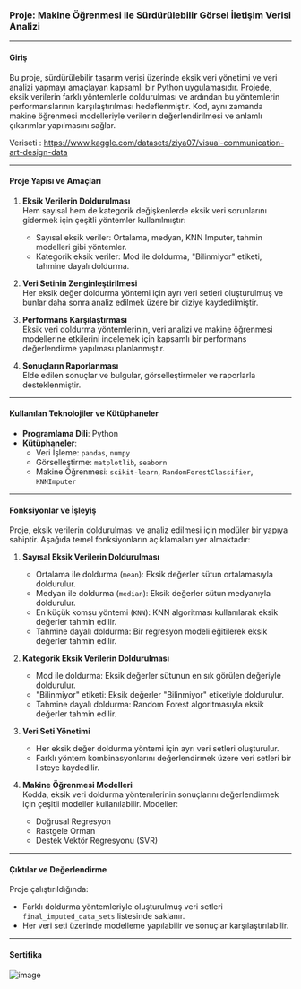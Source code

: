 ### Proje: Makine Öğrenmesi ile Sürdürülebilir Görsel İletişim Verisi Analizi

---

#### Giriş

Bu proje, sürdürülebilir tasarım verisi üzerinde eksik veri yönetimi ve veri analizi yapmayı amaçlayan kapsamlı bir Python uygulamasıdır. Projede, eksik verilerin farklı yöntemlerle doldurulması ve ardından bu yöntemlerin performanslarının karşılaştırılması hedeflenmiştir. Kod, aynı zamanda makine öğrenmesi modelleriyle verilerin değerlendirilmesi ve anlamlı çıkarımlar yapılmasını sağlar.

Veriseti : https://www.kaggle.com/datasets/ziya07/visual-communication-art-design-data

---

#### Proje Yapısı ve Amaçları

1. **Eksik Verilerin Doldurulması**  
   Hem sayısal hem de kategorik değişkenlerde eksik veri sorunlarını gidermek için çeşitli yöntemler kullanılmıştır:
   - Sayısal eksik veriler: Ortalama, medyan, KNN Imputer, tahmin modelleri gibi yöntemler.
   - Kategorik eksik veriler: Mod ile doldurma, "Bilinmiyor" etiketi, tahmine dayalı doldurma.

2. **Veri Setinin Zenginleştirilmesi**  
   Her eksik değer doldurma yöntemi için ayrı veri setleri oluşturulmuş ve bunlar daha sonra analiz edilmek üzere bir diziye kaydedilmiştir.

3. **Performans Karşılaştırması**  
   Eksik veri doldurma yöntemlerinin, veri analizi ve makine öğrenmesi modellerine etkilerini incelemek için kapsamlı bir performans değerlendirme yapılması planlanmıştır.

4. **Sonuçların Raporlanması**  
   Elde edilen sonuçlar ve bulgular, görselleştirmeler ve raporlarla desteklenmiştir.

---

#### Kullanılan Teknolojiler ve Kütüphaneler

- **Programlama Dili**: Python
- **Kütüphaneler**:
  - Veri İşleme: `pandas`, `numpy`
  - Görselleştirme: `matplotlib`, `seaborn`
  - Makine Öğrenmesi: `scikit-learn`, `RandomForestClassifier`, `KNNImputer`

---

#### Fonksiyonlar ve İşleyiş

Proje, eksik verilerin doldurulması ve analiz edilmesi için modüler bir yapıya sahiptir. Aşağıda temel fonksiyonların açıklamaları yer almaktadır:

1. **Sayısal Eksik Verilerin Doldurulması**  
   - Ortalama ile doldurma (`mean`): Eksik değerler sütun ortalamasıyla doldurulur.
   - Medyan ile doldurma (`median`): Eksik değerler sütun medyanıyla doldurulur.
   - En küçük komşu yöntemi (`KNN`): KNN algoritması kullanılarak eksik değerler tahmin edilir.
   - Tahmine dayalı doldurma: Bir regresyon modeli eğitilerek eksik değerler tahmin edilir.

2. **Kategorik Eksik Verilerin Doldurulması**  
   - Mod ile doldurma: Eksik değerler sütunun en sık görülen değeriyle doldurulur.
   - "Bilinmiyor" etiketi: Eksik değerler "Bilinmiyor" etiketiyle doldurulur.
   - Tahmine dayalı doldurma: Random Forest algoritmasıyla eksik değerler tahmin edilir.

3. **Veri Seti Yönetimi**  
   - Her eksik değer doldurma yöntemi için ayrı veri setleri oluşturulur.
   - Farklı yöntem kombinasyonlarını değerlendirmek üzere veri setleri bir listeye kaydedilir.

4. **Makine Öğrenmesi Modelleri**  
   Kodda, eksik veri doldurma yöntemlerinin sonuçlarını değerlendirmek için çeşitli modeller kullanılabilir. Modeller:
   - Doğrusal Regresyon
   - Rastgele Orman
   - Destek Vektör Regresyonu (SVR)

---

#### Çıktılar ve Değerlendirme

Proje çalıştırıldığında:
- Farklı doldurma yöntemleriyle oluşturulmuş veri setleri `final_imputed_data_sets` listesinde saklanır.
- Her veri seti üzerinde modelleme yapılabilir ve sonuçlar karşılaştırılabilir.

---

#### Sertifika

![image](https://github.com/user-attachments/assets/fff86f6d-93de-4d4d-b97d-ffe8017a85a3)
